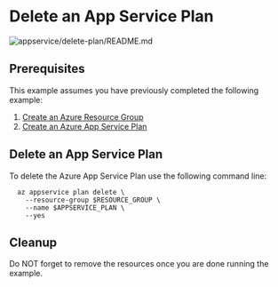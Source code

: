 
# Delete an App Service Plan

![appservice/delete-plan/README.md](https://github.com/Azure-Samples/java-on-azure-examples/workflows/appservice/delete-plan/README.md/badge.svg)

## Prerequisites

This example assumes you have previously completed the following example:

1. [Create an Azure Resource Group](../../../general/group/create/README.md)
1. [Create an Azure App Service Plan](../create-plan/)

## Delete an App Service Plan

<!-- workflow.cron(0 3 * * 1) -->
<!-- workflow.include(../create-plan/README.md) -->

To delete the Azure App Service Plan use the following command line:

```shell
  az appservice plan delete \
    --resource-group $RESOURCE_GROUP \
    --name $APPSERVICE_PLAN \
    --yes
```

<!-- workflow.directOnly() 
export RESULT=$(az appservice plan show --resource-group $RESOURCE_GROUP --name $APPSERVICE_PLAN --query provisioningState --output tsv)
az group delete --name $RESOURCE_GROUP --yes || true
if [[ "$RESULT" == Succeeded ]]; then
  exit 1
fi
  -->

## Cleanup

Do NOT forget to remove the resources once you are done running the example.
